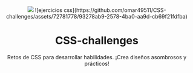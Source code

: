 <div align="center">
  <img src="https://github.com/omar49511/CSS-challenges/assets/72781778/93278ab9-2578-4ba0-aa9d-cb69f21fdfba" heigth="500px"/>
![ejercicios css](https://github.com/omar49511/CSS-challenges/assets/72781778/93278ab9-2578-4ba0-aa9d-cb69f21fdfba)
  
# CSS-challenges
Retos de CSS para desarrollar habilidades. ¡Crea diseños asombrosos y prácticos!

</div>
